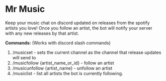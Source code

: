 # Mr Music
Keep your music chat on discord updated on releases from the spotify artists you love! Once you follow an artist, the bot will notify your server with any new releases by that artist.

**Commands:** (Works with discord slash commands)
1. /musicset - sets the current channel as the channel that release updates will send to
2. /musicfollow {artist_name_or_id} - follow an artist
3. /musicunfollow {artist_name} - unfollow an artist
4. /musiclist - list all artists the bot is currently following.

